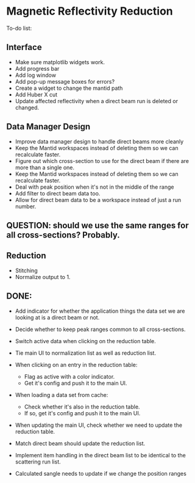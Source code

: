 # Magnetic Reflectivity Reduction
To-do list:

## Interface
- Make sure matplotlib widgets work.
- Add progress bar
- Add log window
- Add pop-up message boxes for errors?
- Create a widget to change the mantid path
- Add Huber X cut
- Update affected reflectivity when a direct beam run is deleted or changed.

## Data Manager Design
- Improve data manager design to handle direct beams more cleanly
- Keep the Mantid workspaces instead of deleting them so we can recalculate faster.
- Figure out which cross-section to use for the direct beam if there are more than a single one.
- Keep the Mantid workspaces instead of deleting them so we can recalculate faster.
- Deal with peak position when it's not in the middle of the range
- Add filter to direct beam data too.
- Allow for direct beam data to be a workspace instead of just a run number.

## QUESTION: should we use the same ranges for all cross-sections? Probably.

## Reduction
- Stitching
- Normalize output to 1.

## DONE:
- Add indicator for whether the application things the data set we are looking at is a direct beam or not.
- Decide whether to keep peak ranges common to all cross-sections.
- Switch active data when clicking on the reduction table.
- Tie main UI to normalization list as well as reduction list.
- When clicking on an entry in the reduction table:
    - Flag as active with a color indicator.
    - Get it's config and push it to the main UI.

- When loading a data set from cache:
    - Check whether it's also in the reduction table.
    - If so, get it's config and push it to the main UI.

- When updating the main UI, check whether we need to update the reduction table.
- Match direct beam should update the reduction list.
- Implement item handling in the direct beam list to be identical to the scattering run list.
- Calculated sangle needs to update if we change the position ranges


